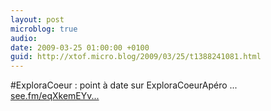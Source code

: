 ```yaml
---
layout: post
microblog: true
audio: 
date: 2009-03-25 01:00:00 +0100
guid: http://xtof.micro.blog/2009/03/25/t1388241081.html
---
```

#ExploraCoeur : point à date sur ExploraCoeurApéro ... [see.fm/eqXkemEYv...](http://see.fm/eqXkemEYvQ)
